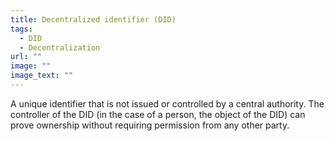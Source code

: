 ```yaml
---
title: Decentralized identifier (DID)
tags:
  - DID
  - Decentralization
url: ""
image: ""
image_text: ""
---
```


A unique identifier that is not issued or controlled by a central authority. The controller of the DID (in the case of a person, the object of the DID) can prove ownership without requiring permission from any other party.
